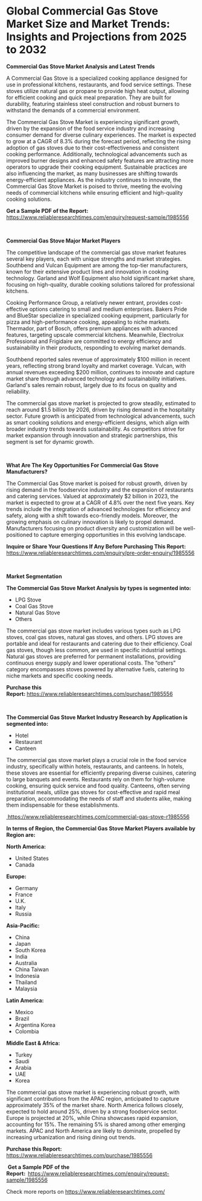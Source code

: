 <p><h1>Global Commercial Gas Stove Market Size and Market Trends: Insights and Projections from 2025 to 2032</h1></p><p><strong>Commercial Gas Stove Market Analysis and Latest Trends</strong></p>
<p><p>A Commercial Gas Stove is a specialized cooking appliance designed for use in professional kitchens, restaurants, and food service settings. These stoves utilize natural gas or propane to provide high heat output, allowing for efficient cooking and quick meal preparation. They are built for durability, featuring stainless steel construction and robust burners to withstand the demands of a commercial environment.</p><p>The Commercial Gas Stove Market is experiencing significant growth, driven by the expansion of the food service industry and increasing consumer demand for diverse culinary experiences. The market is expected to grow at a CAGR of 8.3% during the forecast period, reflecting the rising adoption of gas stoves due to their cost-effectiveness and consistent cooking performance. Additionally, technological advancements such as improved burner designs and enhanced safety features are attracting more operators to upgrade their cooking equipment. Sustainable practices are also influencing the market, as many businesses are shifting towards energy-efficient appliances. As the industry continues to innovate, the Commercial Gas Stove Market is poised to thrive, meeting the evolving needs of commercial kitchens while ensuring efficient and high-quality cooking solutions.</p></p>
<p><strong>Get a Sample PDF of the Report:&nbsp;</strong> <a href="https://www.reliableresearchtimes.com/enquiry/request-sample/1985556?utm_campaign=2646&utm_medium=2&utm_source=Github&utm_content=ia&utm_term=05042025&utm_id=commercial-gas-stove">https://www.reliableresearchtimes.com/enquiry/request-sample/1985556</a></p>
<p>&nbsp;</p>
<p><strong>Commercial Gas Stove Major Market Players</strong></p>
<p><p>The competitive landscape of the commercial gas stove market features several key players, each with unique strengths and market strategies. Southbend and Vulcan Equipment are among the top-tier manufacturers, known for their extensive product lines and innovation in cooking technology. Garland and Wolf Equipment also hold significant market share, focusing on high-quality, durable cooking solutions tailored for professional kitchens.</p><p>Cooking Performance Group, a relatively newer entrant, provides cost-effective options catering to small and medium enterprises. Bakers Pride and BlueStar specialize in specialized cooking equipment, particularly for pizza and high-performance cooking, appealing to niche markets. Thermador, part of Bosch, offers premium appliances with advanced features, targeting upscale commercial kitchens. Meanwhile, Electrolux Professional and Frigidaire are committed to energy efficiency and sustainability in their products, responding to evolving market demands.</p><p>Southbend reported sales revenue of approximately $100 million in recent years, reflecting strong brand loyalty and market coverage. Vulcan, with annual revenues exceeding $200 million, continues to innovate and capture market share through advanced technology and sustainability initiatives. Garland's sales remain robust, largely due to its focus on quality and reliability.</p><p>The commercial gas stove market is projected to grow steadily, estimated to reach around $1.5 billion by 2026, driven by rising demand in the hospitality sector. Future growth is anticipated from technological advancements, such as smart cooking solutions and energy-efficient designs, which align with broader industry trends towards sustainability. As competitors strive for market expansion through innovation and strategic partnerships, this segment is set for dynamic growth.</p></p>
<p>&nbsp;</p>
<p><strong>What Are The Key Opportunities For Commercial Gas Stove Manufacturers?</strong></p>
<p><p>The Commercial Gas Stove market is poised for robust growth, driven by rising demand in the foodservice industry and the expansion of restaurants and catering services. Valued at approximately $2 billion in 2023, the market is expected to grow at a CAGR of 4.8% over the next five years. Key trends include the integration of advanced technologies for efficiency and safety, along with a shift towards eco-friendly models. Moreover, the growing emphasis on culinary innovation is likely to propel demand. Manufacturers focusing on product diversity and customization will be well-positioned to capture emerging opportunities in this evolving landscape.</p></p>
<p><strong>Inquire or Share Your Questions If Any Before Purchasing This Report:</strong> <a href="https://www.reliableresearchtimes.com/enquiry/pre-order-enquiry/1985556?utm_campaign=2646&utm_medium=2&utm_source=Github&utm_content=ia&utm_term=05042025&utm_id=commercial-gas-stove">https://www.reliableresearchtimes.com/enquiry/pre-order-enquiry/1985556</a></p>
<p>&nbsp;</p>
<p><strong>Market Segmentation</strong></p>
<p><strong>The Commercial Gas Stove Market Analysis by types is segmented into:</strong></p>
<p><ul><li>LPG Stove</li><li>Coal Gas Stove</li><li>Natural Gas Stove</li><li>Others</li></ul></p>
<p><p>The commercial gas stove market includes various types such as LPG stoves, coal gas stoves, natural gas stoves, and others. LPG stoves are portable and ideal for restaurants and catering due to their efficiency. Coal gas stoves, though less common, are used in specific industrial settings. Natural gas stoves are preferred for permanent installations, providing continuous energy supply and lower operational costs. The “others” category encompasses stoves powered by alternative fuels, catering to niche markets and specific cooking needs.</p></p>
<p><strong>Purchase this Report:&nbsp;</strong><a href="https://www.reliableresearchtimes.com/purchase/1985556?utm_campaign=2646&utm_medium=2&utm_source=Github&utm_content=ia&utm_term=05042025&utm_id=commercial-gas-stove">https://www.reliableresearchtimes.com/purchase/1985556</a></p>
<p>&nbsp;</p>
<p><strong>The Commercial Gas Stove Market Industry Research by Application is segmented into:</strong></p>
<p><ul><li>Hotel</li><li>Restaurant</li><li>Canteen</li></ul></p>
<p><p>The commercial gas stove market plays a crucial role in the food service industry, specifically within hotels, restaurants, and canteens. In hotels, these stoves are essential for efficiently preparing diverse cuisines, catering to large banquets and events. Restaurants rely on them for high-volume cooking, ensuring quick service and food quality. Canteens, often serving institutional meals, utilize gas stoves for cost-effective and rapid meal preparation, accommodating the needs of staff and students alike, making them indispensable for these establishments.</p></p>
<p><a href="https://www.reliableresearchtimes.com/commercial-gas-stove-r1985556?utm_campaign=2646&utm_medium=2&utm_source=Github&utm_content=ia&utm_term=05042025&utm_id=commercial-gas-stove">&nbsp;https://www.reliableresearchtimes.com/commercial-gas-stove-r1985556</a></p>
<p><strong>In terms of Region, the Commercial Gas Stove Market Players available by Region are:</strong></p>
<p>
    <p> <strong> North America: </strong>
        <ul>
            <li>United States</li>
            <li>Canada</li>
        </ul>
        </p> 
    <p> <strong> Europe: </strong>
        <ul>
            <li>Germany</li>
            <li>France</li>
            <li>U.K.</li>
            <li>Italy</li>
            <li>Russia</li>
        </ul>
        </p> 
    <p> <strong> Asia-Pacific: </strong>
        <ul>
            <li>China</li>
            <li>Japan</li>
            <li>South Korea</li>
            <li>India</li>
            <li>Australia</li>
            <li>China Taiwan</li>
            <li>Indonesia</li>
            <li>Thailand</li>
            <li>Malaysia</li>
        </ul>
        </p> 
    <p> <strong> Latin America: </strong>
        <ul>
            <li>Mexico</li>
            <li>Brazil</li>
            <li>Argentina Korea</li>
            <li>Colombia</li>
        </ul>
        </p> 
    <p> <strong> Middle East & Africa: </strong>
        <ul>
            <li>Turkey</li>
            <li>Saudi</li>
            <li>Arabia</li>
            <li>UAE</li>
            <li>Korea</li>
        </ul>
    </p>
    </p>
<p><p>The commercial gas stove market is experiencing robust growth, with significant contributions from the APAC region, anticipated to capture approximately 35% of the market share. North America follows closely, expected to hold around 25%, driven by a strong foodservice sector. Europe is projected at 20%, while China showcases rapid expansion, accounting for 15%. The remaining 5% is shared among other emerging markets. APAC and North America are likely to dominate, propelled by increasing urbanization and rising dining out trends.</p></p>
<p><strong>Purchase this Report: </strong><a href="https://www.reliableresearchtimes.com/purchase/1985556?utm_campaign=2646&utm_medium=2&utm_source=Github&utm_content=ia&utm_term=05042025&utm_id=commercial-gas-stove">https://www.reliableresearchtimes.com/purchase/1985556</a></p>
<p>&nbsp;<strong>Get a Sample PDF of the Report:&nbsp;&nbsp;</strong><a href="https://www.reliableresearchtimes.com/enquiry/request-sample/1985556?utm_campaign=2646&utm_medium=2&utm_source=Github&utm_content=ia&utm_term=05042025&utm_id=commercial-gas-stove">https://www.reliableresearchtimes.com/enquiry/request-sample/1985556</a></p>
<p><strong></strong></p>
<p>Check more reports on <a href="https://www.reliableresearchtimes.com/?utm_campaign=2646&utm_medium=2&utm_source=Github&utm_content=ia&utm_term=05042025&utm_id=commercial-gas-stove">https://www.reliableresearchtimes.com/</a></p>
